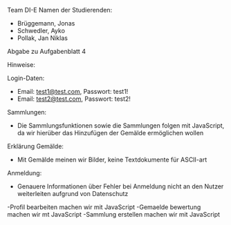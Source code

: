 Team DI-E
Namen der Studierenden:

- Brüggemann, Jonas
- Schwedler, Ayko
- Pollak, Jan Niklas

Abgabe zu Aufgabenblatt 4

Hinweise:

Login-Daten:

- Email: test1@test.com, Passwort: test1!
- Email: test2@test.com, Passwort: test2!

Sammlungen:

- Die Sammlungsfunktionen sowie die Sammlungen folgen mit JavaScript, da wir hierüber das Hinzufügen der Gemälde
  ermöglichen wollen

Erklärung Gemälde:

- Mit Gemälde meinen wir Bilder, keine Textdokumente für ASCII-art

Anmeldung:

- Genauere Informationen über Fehler bei Anmeldung nicht an den Nutzer weiterleiten aufgrund von Datenschutz

-Profil bearbeiten machen wir mit JavaScript
-Gemaelde bewertung machen wir mt JavaScript
-Sammlung erstellen machen wir mit JavaScript